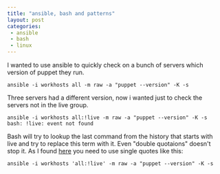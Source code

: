 ```yaml
---
title: "ansible, bash and patterns"
layout: post
categories:
 - ansible
 - bash
 - linux
---
```


I wanted to use ansible to quickly check on a bunch of servers which version of puppet they run.

    ansible -i workhosts all -m raw -a "puppet --version" -K -s

Three servers had a different version, now i wanted just to check the servers not in the live group.

    ansible -i workhosts all:!live -m raw -a "puppet --version" -K -s
    bash: !live: event not found

Bash will try to lookup the last command from the history that starts with live and try to replace this term with it. Even "double quotaions" doesn't stop it. As I found [here][here] you need to use single quotes like this:

    ansible -i workhosts 'all:!live' -m raw -a "puppet --version" -K -s

[here]:https://stackoverflow.com/questions/21051151/why-can-i-not-use-an-exclamation-mark-in-bash-echo-not-even-when-it-is-escaped
